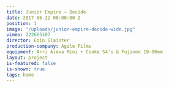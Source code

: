 ```yaml
---
title: Junior Empire — Decide
date: 2017-06-22 00:00:00 Z
position: 1
image: "/uploads/junior-empire-decide-wide.jpg"
vimeo: 222665107
director: Eoin Glaister
production-company: Agile Films
equipment: Arri Alexa Mini + Cooke S4's & Fujinon 19-90mm
layout: project
is-featured: false
is-shown: true
tags: home
---
```


